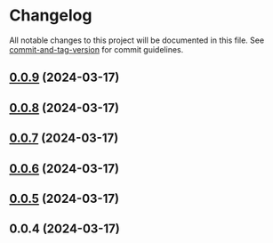 # Changelog

All notable changes to this project will be documented in this file. See [commit-and-tag-version](https://github.com/absolute-version/commit-and-tag-version) for commit guidelines.

## [0.0.9](https://github.com/sefasaid/set-tracker/compare/v0.0.8...v0.0.9) (2024-03-17)

## [0.0.8](https://github.com/sefasaid/set-tracker/compare/v0.0.7...v0.0.8) (2024-03-17)

## [0.0.7](https://github.com/sefasaid/set-tracker/compare/v0.0.6...v0.0.7) (2024-03-17)

## [0.0.6](https://github.com/sefasaid/set-tracker/compare/v0.0.5...v0.0.6) (2024-03-17)

## [0.0.5](https://github.com/sefasaid/set-tracker/compare/v0.0.4...v0.0.5) (2024-03-17)

## 0.0.4 (2024-03-17)
